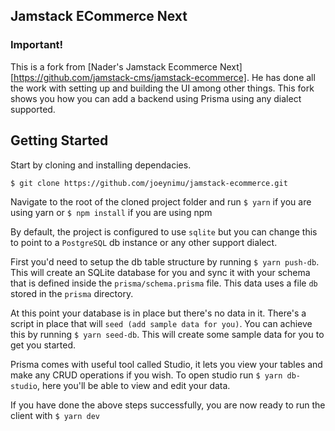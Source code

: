 ## Jamstack ECommerce Next

### Important!

This is a fork from [Nader's Jamstack Ecommerce Next][https://github.com/jamstack-cms/jamstack-ecommerce]. He has done all the work with setting up and building the UI among other things. This fork shows you how you can add a backend using Prisma using any dialect supported.

## Getting Started

Start by cloning and installing dependacies.

`$ git clone https://github.com/joeynimu/jamstack-ecommerce.git`

Navigate to the root of the cloned project folder and run
`$ yarn` if you are using yarn or `$ npm install` if you are using npm

By default, the project is configured to use `sqlite` but you can change this to point to a `PostgreSQL` db instance or any other support dialect.

First you'd need to setup the db table structure by running `$ yarn push-db`. This will create an SQLite database for you and sync it with your schema that is defined inside the `prisma/schema.prisma` file. This data uses a file `db` stored in the `prisma` directory.

At this point your database is in place but there's no data in it. There's a script in place that will `seed (add sample data for you)`. You can achieve this by running `$ yarn seed-db`. This will create some sample data for you to get you started.

Prisma comes with useful tool called Studio, it lets you view your tables and make any CRUD operations if you wish. To open studio run `$ yarn db-studio`, here you'll be able to view and edit your data.

If you have done the above steps successfully, you are now ready to run the client with `$ yarn dev`
